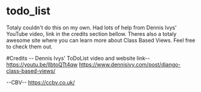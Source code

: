 # todo_list
Totaly couldn't do this on my own. Had lots of help from Dennis Ivys' YouTube video, link in the credits section bellow.
Theres also a totaly awesome site where you can learn more about Class Based Views.
Feel free to check them out.



#Credits
-- Dennis Ivys' ToDoList video and website link--
  https://youtu.be/llbtoQTt4qw
  https://www.dennisivy.com/post/django-class-based-views/

--CBV--
  https://ccbv.co.uk/
